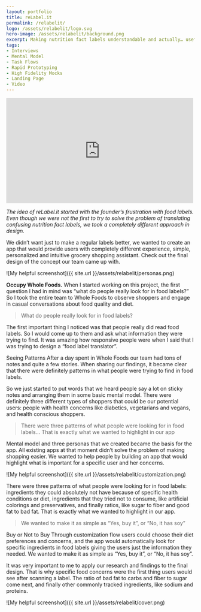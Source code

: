 ```yaml
---
layout: portfolio
title: reLabel.it
permalink: /relabelit/
logo: /assets/relabelit/logo.svg
hero-image: /assets/relabelit/background.png
excerpt: Making nutrition fact labels understandable and actually… useful
tags:
- Interviews
- Mental Model
- Task Flows
- Rapid Prototyping
- High Fidelity Mocks
- Landing Page
- Video
---
```


<div class="portfolio__video"><iframe src="https://player.vimeo.com/video/83741398?color=ffffff&portrait=0" width="500" height="281" frameborder="0" webkitallowfullscreen mozallowfullscreen allowfullscreen></iframe></div>

<em class="text--emphasize">The idea of reLabel.it started with the founder’s frustration with food labels. Even though we were not the first to try to solve the problem of translating confusing nutrition fact labels, we took a completely different approach in design.</em>

We didn’t want just to make a regular labels better, we wanted to create an app that would provide users with completely different experience, simple, personalized and intuitive grocery shopping assistant. Check out the final design of the concept our team came up with.

![My helpful screenshot]({{ site.url }}/assets/relabelit/personas.png)

<strong>Occupy Whole Foods.</strong> When I started working on this project, the first question I had in mind was “what do people really look for in food labels?” So I took the entire team to Whole Foods to observe shoppers and engage in casual conversations about food quality and diet.

>What do people really look for in food labels?

The first important thing I noticed was that people really did read food labels. So I would come up to them and ask what information they were trying to find. It was amazing how responsive people were when I said that I was trying to design a “food label translator”.

Seeing Patterns After a day spent in Whole Foods our team had tons of notes and quite a few stories. When sharing our findings, it became clear that there were definitely patterns in what people were trying to find in food labels.

So we just started to put words that we heard people say a lot on sticky notes and arranging them in some basic mental model. There were definitely three different types of shoppers that could be our potential users: people with health concerns like diabetics, vegetarians and vegans, and health conscious shoppers.

>There were three patterns of what people were looking for in food labels… That is exactly what we wanted to highlight in our app

Mental model and three personas that we created became the basis for the app. All existing apps at that moment didn’t solve the problem of making shopping easier. We wanted to help people by building an app that would highlight what is important for a specific user and her concerns.

![My helpful screenshot]({{ site.url }}/assets/relabelit/customization.png)

There were three patterns of what people were looking for in food labels: ingredients they could absolutely not have because of specific health conditions or diet, ingredients that they tried not to consume, like artificial colorings and preservatives, and finally ratios, like sugar to fiber and good fat to bad fat. That is exactly what we wanted to highlight in our app.

>We wanted to make it as simple as “Yes, buy it”, or “No, it has soy”

Buy or Not to Buy Through customization flow users could choose their diet preferences and concerns, and the app would automatically look for specific ingredients in food labels giving the users just the information they needed. We wanted to make it as simple as “Yes, buy it”, or “No, it has soy”.

It was very important to me to apply our research and findings to the final design. That is why specific food concerns were the first thing users would see after scanning a label. The ratio of bad fat to carbs and fiber to sugar come next, and finally other commonly tracked ingredients, like sodium and proteins.


![My helpful screenshot]({{ site.url }}/assets/relabelit/cover.png)